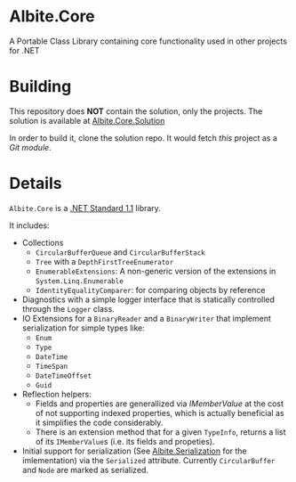 # Albite.Core
A Portable Class Library containing core functionality used in other projects for .NET

# Building
This repository does **NOT** contain the solution, only the projects.
The solution is available at [Albite.Core.Solution](https://github.com/dumbledore/Albite.Core.Solution)

In order to build it, clone the solution repo. It would fetch _this_ project as a _Git module_.

# Details
`Albite.Core` is a [.NET Standard 1.1](https://docs.microsoft.com/en-us/dotnet/articles/standard/library) library.

It includes:
* Collections
  * `CircularBufferQueue` and `CircularBufferStack`
  * `Tree` with a `DepthFirstTreeEnumerator`
  * `EnumerableExtensions`: A non-generic version of the extensions in `System.Linq.Enumerable`
  * `IdentityEqualityComparer`: for comparing objects by reference 
* Diagnostics with a simple logger interface that is statically controlled through the `Logger` class.
* IO Extensions for a `BinaryReader` and a `BinaryWriter` that implement serialization for simple types like:
  * `Enum`
  * `Type`
  * `DateTime`
  * `TimeSpan`
  * `DateTimeOffset`
  * `Guid`
* Reflection helpers:
  * Fields and properties are generallized via *IMemberValue* at the cost of not supporting indexed properties,
    which is actually beneficial as it simplifies the code considerably.
  * There is an extension method that for a given `TypeInfo`, returns a list of its `IMemberValue`s (i.e.
    its fields and propeties).
* Initial support for serialization (See [Albite.Serialization](https://github.com/dumbledore/Albite.Serialization)
  for the imlementation) via the `Serialized` attribute. Currently `CircularBuffer` and `Node` are marked as serialized.
